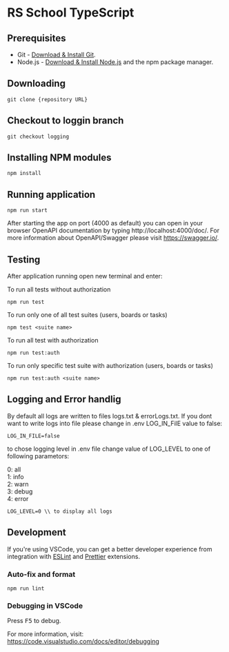 # RS School TypeScript

## Prerequisites

- Git - [Download & Install Git](https://git-scm.com/downloads).
- Node.js - [Download & Install Node.js](https://nodejs.org/en/download/) and the npm package manager.

## Downloading

```
git clone {repository URL}
```

## Checkout to loggin branch

```
git checkout logging
```
## Installing NPM modules

```
npm install
```

## Running application

```
npm run start
```

After starting the app on port (4000 as default) you can open
in your browser OpenAPI documentation by typing http://localhost:4000/doc/.
For more information about OpenAPI/Swagger please visit https://swagger.io/.

## Testing

After application running open new terminal and enter:

To run all tests without authorization

```
npm run test
```

To run only one of all test suites (users, boards or tasks)

```
npm test <suite name>
```

To run all test with authorization

```
npm run test:auth
```

To run only specific test suite with authorization (users, boards or tasks)

```
npm run test:auth <suite name>
```
## Logging and Error handlig

By default all logs are written to files logs.txt & errorLogs.txt. If you dont want to write logs into file please change in .env LOG_IN_FilE value to false:

```
LOG_IN_FILE=false
```
to chose logging level in .env file change value of LOG_LEVEL to one of following parametors:  

0: all  
1: info  
2: warn  
3: debug  
4: error 
```
LOG_LEVEL=0 \\ to display all logs
```

## Development

If you're using VSCode, you can get a better developer experience from integration with [ESLint](https://marketplace.visualstudio.com/items?itemName=dbaeumer.vscode-eslint) and [Prettier](https://marketplace.visualstudio.com/items?itemName=esbenp.prettier-vscode) extensions.

### Auto-fix and format

```
npm run lint
```

### Debugging in VSCode

Press <kbd>F5</kbd> to debug.

For more information, visit: https://code.visualstudio.com/docs/editor/debugging
